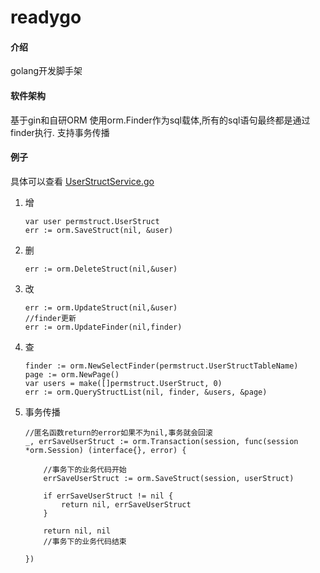 # readygo

#### 介绍
golang开发脚手架

#### 软件架构
基于gin和自研ORM
使用orm.Finder作为sql载体,所有的sql语句最终都是通过finder执行.
支持事务传播


#### 例子
具体可以查看 [UserStructService.go](https://gitee.com/chunanyong/readygo/tree/master/permission/permservice)

1.  增
    ```
    var user permstruct.UserStruct
    err := orm.SaveStruct(nil, &user)
    ```
2.  删
    ```
    err := orm.DeleteStruct(nil,&user)
    ```
  
3.  改
    ```
    err := orm.UpdateStruct(nil,&user)
    //finder更新
    err := orm.UpdateFinder(nil,finder)
    ```
4.  查
    ```
	finder := orm.NewSelectFinder(permstruct.UserStructTableName)
	page := orm.NewPage()
	var users = make([]permstruct.UserStruct, 0)
	err := orm.QueryStructList(nil, finder, &users, &page)
    ```
5.  事务传播
    ```
    //匿名函数return的error如果不为nil,事务就会回滚
	_, errSaveUserStruct := orm.Transaction(session, func(session *orm.Session) (interface{}, error) {

		//事务下的业务代码开始
		errSaveUserStruct := orm.SaveStruct(session, userStruct)

		if errSaveUserStruct != nil {
			return nil, errSaveUserStruct
		}

		return nil, nil
		//事务下的业务代码结束

	})
    ```

